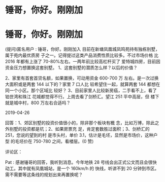 # 锤哥，你好。刚刚加

# 锤哥，你好。刚刚加

(提问)匿名用户 : 锤哥，你好。刚刚加入 目前在新塘凤凰城凤鸣苑持有独栋别墅，属于苑内最优质房 子之一。记得提过这类产品消费性质比较多。不过市场价格 比 2016 年都有上涨了 70-80%左右。一两年前比较高杠杆买了 爱特城四房，目前因资金压力想置换这套别墅。 1、这套别墅的潜质怎么样？以后的价值？

2、家里有首套首贷名额，如果置换，可动用资金 600-700 万 左右。是一次过换大面积或是两套 144 以下的？家里 7 口人比 较希望住一起，就算两套 144 都想在同一个小区。那个区域比 较好？ 3、目前家里人比较新房癌，二手看不上，看了铂世湾和珠江 花城都觉得不行。上周去看了剑桥汇。望江 251 平中高层，但 楼下就是城中村，800 万左右合适吗？

2019-04-26

回答：1、郊区别墅的投资价值很小的，除非那个板块有概 念，比如万博，除此之外别墅的投资都是坑；2、如果房票充 足，肯定套数胜过面积；3、剑桥汇的 251，您说的望到的村 是市头村，单价 3.1，估计是毛坯，显然是市场价，这种户型 的毛坯价在 750-780 之间，看楼层。(0 赞)

评论区：

Pat : 感谢锤哥的回答，我听到消息。今年地铁 28 号线会出正式公文而且会很快动工。其中就有凤凰城站，是一个 160km/h 的 快线，听讲不到 20 分钟到市区。需不需要等这条线的规划出来再置换呢？